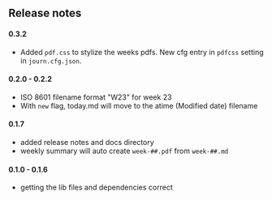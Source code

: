 ## Release notes

#### 0.3.2
* Added `pdf.css` to stylize the weeks pdfs. New cfg entry in `pdfcss` setting in `journ.cfg.json`.

#### 0.2.0 - 0.2.2
* ISO 8601 filename format "W23" for week 23
* With `new` flag, today.md will move to the atime (Modified date) filename

#### 0.1.7
* added release notes and docs directory
* weekly summary will auto create `week-##.pdf` from `week-##.md`

#### 0.1.0 - 0.1.6
* getting the lib files and dependencies correct
